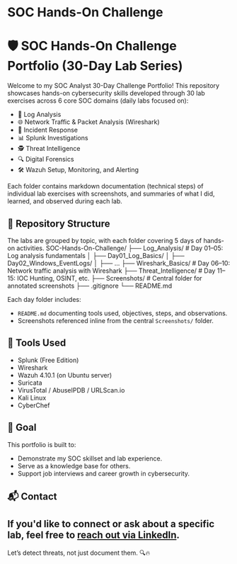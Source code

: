 # SOC Hands-On Challenge
# 🛡️ SOC Hands-On Challenge Portfolio (30-Day Lab Series)

Welcome to my SOC Analyst 30-Day Challenge Portfolio! This repository showcases hands-on cybersecurity skills developed through 30 lab exercises across 6 core SOC domains (daily labs focused on):
- 📝 Log Analysis
- 🌐 Network Traffic & Packet Analysis (Wireshark)
- 🚨 Incident Response
- 📊 Splunk Investigations
- 🕵️ Threat Intelligence
- 🔍 Digital Forensics
- 🛠️ Wazuh Setup, Monitoring, and Alerting

Each folder contains markdown documentation (technical steps) of individual lab exercises with screenshots, and summaries of what I did, learned, and observed during each lab. 

## 📁 Repository Structure
The labs are grouped by topic, with each folder covering 5 days of hands-on activities.
SOC-Hands-On-Challenge/
├── Log_Analysis/ # Day 01–05: Log analysis fundamentals
│ ├── Day01_Log_Basics/
│ ├── Day02_Windows_EventLogs/
│ ├── ...
├── Wireshark_Basics/ # Day 06–10: Network traffic analysis with Wireshark
├── Threat_Intelligence/ # Day 11–15: IOC Hunting, OSINT, etc.
├── Screenshots/ # Central folder for annotated screenshots
├── .gitignore
└── README.md

Each day folder includes:
- `README.md` documenting tools used, objectives, steps, and observations.
- Screenshots referenced inline from the central `Screenshots/` folder.

## 🚀 Tools Used
- Splunk (Free Edition)
- Wireshark
- Wazuh 4.10.1 (on Ubuntu server)
- Suricata
- VirusTotal / AbuseIPDB / URLScan.io
- Kali Linux
- CyberChef

## 🎯 Goal
This portfolio is built to:
- Demonstrate my SOC skillset and lab experience.
- Serve as a knowledge base for others.
- Support job interviews and career growth in cybersecurity.

## 📬 Contact
If you'd like to connect or ask about a specific lab, feel free to [reach out via LinkedIn](https://linkedin.com/in/your-profile).
---
Let’s detect threats, not just document them. 🔍🔥
